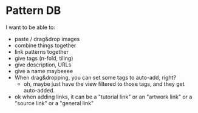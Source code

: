 # Pattern DB

I want to be able to:
- paste / drag&drop images
- combine things together
- link patterns together
- give tags (n-fold, tiling)
- give description, URLs
- give a name maybeeee
- When drag&dropping, you can set some tags to auto-add, right?
  - oh, maybe just have the view filtered to those tags, and they get auto-added.
- ok when adding links, it can be a "tutorial link" or an "artwork link" or a "source link" or a "general link"
